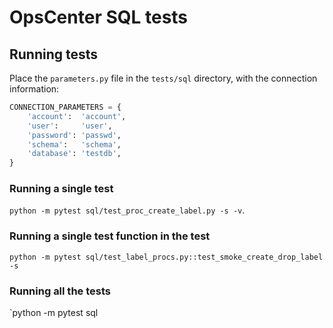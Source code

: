 # OpsCenter SQL tests

## Running tests

Place the `parameters.py` file in the `tests/sql` directory, with the connection information:

```python
CONNECTION_PARAMETERS = {
    'account':  'account',
    'user':     'user',
    'password': 'passwd',
    'schema':   'schema',
    'database': 'testdb',
}
```

### Running a single test

`python -m pytest sql/test_proc_create_label.py -s -v`.

### Running a single test function in the test

`python -m pytest sql/test_label_procs.py::test_smoke_create_drop_label -s`

### Running all the tests

`python -m pytest sql
